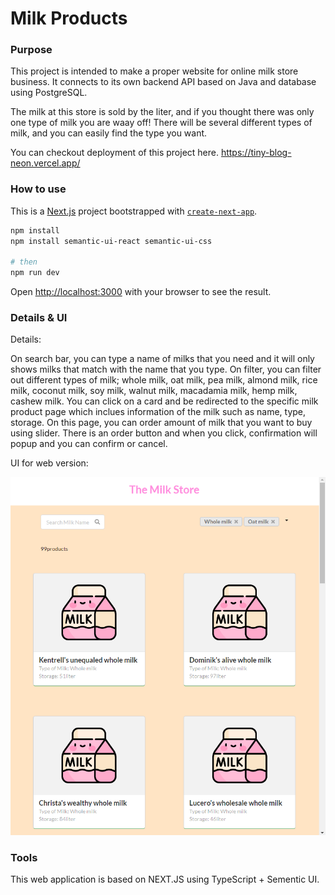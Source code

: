 # Milk Products

### Purpose
This project is intended to make a proper website for online milk store business. It connects to its own backend API based on Java and database using PostgreSQL. 

The milk at this store is sold by the liter, and if you thought there was only one type of milk you are waay off! There will be several different types of milk, and you can easily find the type you want.

You can checkout deployment of this project here. https://tiny-blog-neon.vercel.app/

### How to use
This is a [Next.js](https://nextjs.org/) project bootstrapped with [`create-next-app`](https://github.com/vercel/next.js/tree/canary/packages/create-next-app).

```bash
npm install
npm install semantic-ui-react semantic-ui-css

# then
npm run dev

```
Open [http://localhost:3000](http://localhost:3000) with your browser to see the result.

### Details & UI

Details:

On search bar, you can type a name of milks that you need and it will only shows milks that match with the name that you type.
On filter, you can filter out different types of milk; whole milk, oat milk, pea milk, almond milk, rice milk, coconut milk, soy milk, walnut milk, macadamia milk, hemp milk, cashew milk.
You can click on a card and be redirected to the specific milk product page which inclues information of the milk such as name, type, storage. On this page, you can order amount of milk that you want to buy using slider. There is an order button and when you click, confirmation will popup and you can confirm or cancel. 

UI for web version:

<div align=center>
 <img src="src/assets/web.png"/>
</div>

### Tools
This web application is based on NEXT.JS using TypeScript + Sementic UI.

